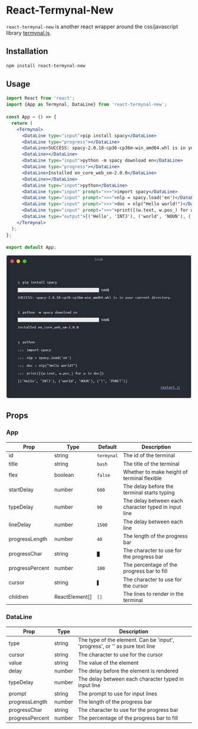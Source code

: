 # React-Termynal-New

`react-termynal-new` is another react wrapper around the css/javascript library [termynal.js](https://github.com/ines/termynal).

## Installation

```bash
npm install react-termynal-new
```

## Usage

```jsx
import React from 'react';
import {App as Termynal, DataLine} from 'react-termynal-new';

const App = () => {
  return (
    <Termynal>
      <DataLine type="input">pip install spacy</DataLine>
      <DataLine type="progress"></DataLine>
      <DataLine>SUCCESS: spacy-2.0.18-cp36-cp36m-win_amd64.whl is in your current directory.</DataLine>
      <DataLine></DataLine>
      <DataLine type="input">python -m spacy download en</DataLine>
      <DataLine type="progress"></DataLine>
      <DataLine>Installed en_core_web_sm-2.0.0</DataLine>
      <DataLine></DataLine>
      <DataLine type="input">python</DataLine>
      <DataLine type="input" prompt=">>>">import spacy</DataLine>
      <DataLine type="input" prompt=">>>">nlp = spacy.load('en')</DataLine>
      <DataLine type="input" prompt=">>>">doc = nlp("Hello world!")</DataLine>
      <DataLine type="input" prompt=">>>">print([(w.text, w.pos_) for w in doc])</DataLine>
      <DataLine type="output">[('Hello', 'INTJ'), ('world', 'NOUN'), ('!', 'PUNCT')]</DataLine>
    </Termynal>
  );
};

export default App;
```

![example](./example.gif)

## Props


### App
| Prop            | Type           | Default    | Description                                          |
|-----------------|----------------|------------|------------------------------------------------------|
| id              | string         | `termynal` | The id of the terminal                               |
| title           | string         | `bash`     | The title of the terminal                            |
| flex            | boolean        | `false`    | Whether to make height of terminal flexible          |
| startDelay      | number         | `600`      | The delay before the terminal starts typing          |
| typeDelay       | number         | `90`       | The delay between each character typed in input line |
| lineDelay       | number         | `1500`     | The delay between each line                          |
| progressLength  | number         | `40`       | The length of the progress bar                       |
| progressChar    | string         | `█`        | The character to use for the progress bar            |
| progressPercent | number         | `100`      | The percentage of the progress bar to fill           |
| cursor          | string         | `▋`        | The character to use for the cursor                  |
| children        | ReactElement[] | `[]`       | The lines to render in the terminal                  |


### DataLine

| Prop            | Type   | Description                                                                  |
|-----------------|--------|------------------------------------------------------------------------------|
| type            | string | The type of the element. Can be 'input', 'progress', or '' as pure text line |
| cursor          | string | The character to use for the cursor                                          |
| value           | string | The value of the element                                                     |
| delay           | number | The delay before the element is rendered                                     |
| typeDelay       | number | The delay between each character typed in input line                         |
| prompt          | string | The prompt to use for input lines                                            |
| progressLength  | number | The length of the progress bar                                               |
| progressChar    | string | The character to use for the progress bar                                    |
| progressPercent | number | The percentage of the progress bar to fill                                   |
